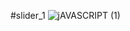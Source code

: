#slider_1
![jAVASCRIPT (1)](https://github.com/HoanghoDev/youtube_v2/assets/110652388/ee4b1f5a-4706-4acc-8842-82bf5bfc7739)
